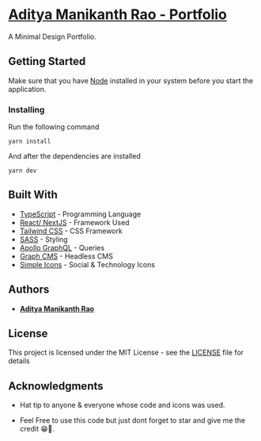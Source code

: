 # [Aditya Manikanth Rao - Portfolio](https://aditya2810.me)

A Minimal Design Portfolio.

## Getting Started

Make sure that you have [Node](https://nodejs.org) installed in your system before you start the application.

### Installing

Run the following command

```
yarn install
```

And after the dependencies are installed

```
yarn dev
```

## Built With

- [TypeScript](https://www.typescriptlang.org/) - Programming Language
- [React/ NextJS](https://nextjs.org/docs) - Framework Used
- [Tailwind CSS](https://tailwindcss.com/) - CSS Framework
- [SASS](https://sass-lang.com/documentation) - Styling
- [Apollo GraphQL](https://www.apollographql.com/docs/) - Queries
- [Graph CMS](https://graphcms.com/) - Headless CMS
- [Simple Icons](https://simpleicons.org/) - Social & Technology Icons

## Authors

- [**Aditya Manikanth Rao**](https://github.com/freak2810)

## License

This project is licensed under the MIT License - see the [LICENSE](LICENSE) file for details

## Acknowledgments

- Hat tip to anyone & everyone whose code and icons was used.

- Feel Free to use this code but just dont forget to star and give me the credit 😁🐣.
